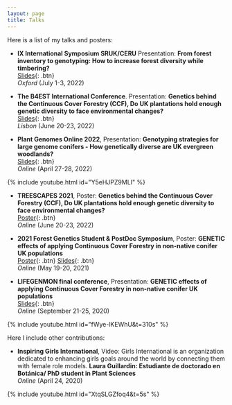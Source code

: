 ```yaml
---
layout: page
title: Talks
---
```


Here is a list of my talks and posters:

- **IX International Symposium SRUK/CERU** Presentation: **From forest inventory to genotyping: How to increase forest diversity while timbering?**  
[Slides](/static/ppt/SRUK-conference-2022-OX-LG.pdf){: .btn}  
*Oxford* (July 1-3, 2022)

- **The B4EST International Conference**. Presentation: **Genetics behind the Continuous Cover Forestry (CCF), Do UK plantations hold enough genetic diversity to face environmental changes?**  
[Slides](/static/ppt/B4EST_slides.pdf){: .btn}  
*Lisbon* (June 20-23, 2022)

- **Plant Genomes Online 2022**, Presentation: **Genotyping strategies for large genome conifers - How genetically diverse are UK evergreen woodlands?**  
[Slides](/static/ppt/Plant_Genomes_Online_LGuillardin.pdf){: .btn}  
*Online* (April 27-28, 2022)

{% include youtube.html id="Y5eHJPZ9MLI" %}

- **TREESCAPES 2021**, Poster: **Genetics behind the Continuous Cover Forestry (CCF), Do UK plantations hold enough genetic diversity to face environmental changes?**  
[Poster](/static/ppt/B4EST_slides.pdf){: .btn}  
*Online* (June 20-23, 2022)

- **2021 Forest Genetics Student & PostDoc Symposium**, Poster: **GENETIC effects of applying Continuous Cover Forestry in non-native conifer UK populations**  
[Poster](/static/ppt/LGUILLARDIN_poster.pdf){: .btn} [Slides](/static/ppt/LGUILLARDIN_slides.pdf){: .btn}  
*Online* (May 19-20, 2021)

- **LIFEGENMON final conference**, Presentation: **GENETIC effects of applying Continuous Cover Forestry in non-native conifer UK populations**    
[Slides](/static/ppt/Lifegenmon_presentation_LAURA.pdf){: .btn}  
*Online* (September 21-25, 2020)

{% include youtube.html id="fWye-lKEWhU&t=310s" %}

Here I include other contributions:

- **Inspiring Girls International**, Video: Girls International is an organization dedicated to enhancing girls goals around the world by connecting them with female role models. **Laura Guillardin: Estudiante de doctorado en Botánica/ PhD student in Plant Sciences**     
*Online* (April 24, 2020)

{% include youtube.html id="XtqSLGZfoq4&t=5s" %}


